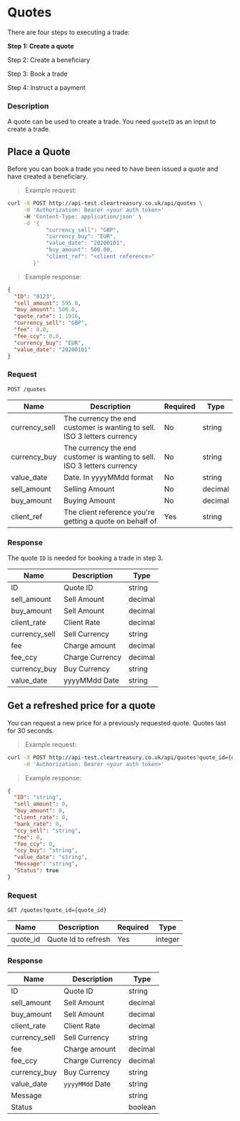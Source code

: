 # Quotes

There are four steps to executing a trade:

**Step 1: Create a quote**

Step 2: Create a beneficiary

Step 3: Book a trade

Step 4: Instruct a payment

### Description

A quote can be used to create a trade<!-- TODO: within 30 minutes -->. You need `quoteID` as an input to create a trade. <!-- TODO: Quote locks current mid-market exchange rate that will be used for your payment. Quote also calculates transfer fee and estimates delivery time. -->

## Place a Quote

Before you can book a trade you need to have been issued a quote and have created a beneficiary.

> Example request:

```bash
curl -X POST http://api-test.cleartreasury.co.uk/api/quotes \
     -H 'Authorization: Bearer <your auth token>'
     -H 'Content-Type: application/json' \
     -d '{
            "currency_sell": "GBP",
            "currency_buy": "EUR",
            "value_date": "20200101",
            "buy_amount": 500.00,
            "client_ref": "<client reference>"
        }'
```

> Example response:

```json
{
  "ID": "0123",
  "sell_amount": 595.8,
  "buy_amount": 500.0,
  "quote_rate": 1.1916,
  "currency_sell": "GBP",
  "fee": 0.0,
  "fee_ccy": 0.0,
  "currency_buy": "EUR",
  "value_date": "20200101"
}
```

### Request

`POST /quotes`

| Name          | Description                                                                 | Required | Type    |
| ------------- | --------------------------------------------------------------------------- | -------- | ------- |
| currency_sell | The currency the end customer is wanting to sell.<br>ISO 3 letters currency | No       | string  |
| currency_buy  | The currency the end customer is wanting to sell.<br>ISO 3 letters currency | No       | string  |
| value_date    | Date. In yyyyMMdd format                                                    | No       | string  |
| sell_amount   | Selling Amount                                                              | No       | decimal |
| buy_amount    | Buying Amount                                                               | No       | decimal |
| client_ref    | The client reference you're getting a quote on behalf of                    | Yes      | string  |

### Response

The quote `ID` is needed for booking a trade in step 3.

| Name          | Description     | Type    |
| ------------- | --------------- | ------- |
| ID            | Quote ID        | string  |
| sell_amount   | Sell Amount     | decimal |
| buy_amount    | Sell Amount     | decimal |
| client_rate   | Client Rate     | decimal |
| currency_sell | Sell Currency   | string  |
| fee           | Charge amount   | decimal |
| fee_ccy       | Charge Currency | decimal |
| currency_buy  | Buy Currency    | string  |
| value_date    | yyyyMMdd Date   | string  |

## Get a refreshed price for a quote

<!-- TODO: Add info about how long a quote lasts for -->

You can request a new price for a previously requested quote. Quotes last for 30 seconds.

> Example request:

```bash
curl -X POST http://api-test.cleartreasury.co.uk/api/quotes?quote_id={quote_id} \
     -H 'Authorization: Bearer <your auth token>'
```

> Example response:

```json
{
  "ID": "string",
  "sell_amount": 0,
  "buy_amount": 0,
  "client_rate": 0,
  "bank_rate": 0,
  "ccy_sell": "string",
  "fee": 0,
  "fee_ccy": 0,
  "ccy_buy": "string",
  "value_date": "string",
  "Message": "string",
  "Status": true
}
```

### Request

`GET /quotes?quote_id={quote_id}`

| Name     | Description         | Required | Type    |
| -------- | ------------------- | -------- | ------- |
| quote_id | Quote Id to refresh | Yes      | integer |

### Response

<!-- TODO: Add proper response data -->

| Name          | Description     | Type    |
| ------------- | --------------- | ------- |
| ID            | Quote ID        | string  |
| sell_amount   | Sell Amount     | decimal |
| buy_amount    | Sell Amount     | decimal |
| client_rate   | Client Rate     | decimal |
| currency_sell | Sell Currency   | string  |
| fee           | Charge amount   | decimal |
| fee_ccy       | Charge Currency | decimal |
| currency_buy  | Buy Currency    | string  |
| value_date    | `yyyyMMdd` Date | string  |
| Message       |                 | string  |
| Status        |                 | boolean |
